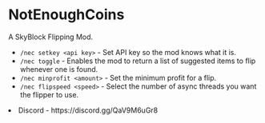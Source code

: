 # NotEnoughCoins

A SkyBlock Flipping Mod.

- `/nec setkey <api key>` - Set API key so the mod knows what it is.
- `/nec toggle` - Enables the mod to return a list of suggested items to flip whenever one is found.
- `/nec minprofit <amount>` - Set the minimum profit for a flip.
- `/nec flipspeed <speed>` - Select the number of async threads you want the flipper to use.
 <li>Discord - https://discord.gg/QaV9M6uGr8</li>